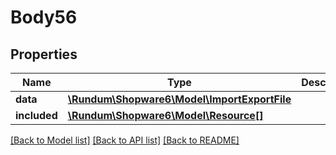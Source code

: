 # Body56

## Properties
Name | Type | Description | Notes
------------ | ------------- | ------------- | -------------
**data** | [**\Rundum\Shopware6\Model\ImportExportFile**](ImportExportFile.md) |  | [optional] 
**included** | [**\Rundum\Shopware6\Model\Resource[]**](Resource.md) |  | [optional] 

[[Back to Model list]](../../README.md#documentation-for-models) [[Back to API list]](../../README.md#documentation-for-api-endpoints) [[Back to README]](../../README.md)

